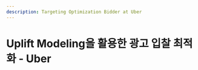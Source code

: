 ```yaml
---
description: Targeting Optimization Bidder at Uber
---
```


# Uplift Modeling을 활용한 광고 입찰 최적화 - Uber

